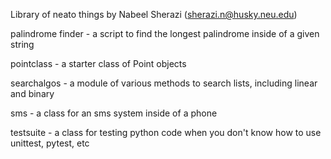 Library of neato things by Nabeel Sherazi (sherazi.n@husky.neu.edu)

palindrome finder - a script to find the longest palindrome inside of a given string

pointclass - a starter class of Point objects

searchalgos - a module of various methods to search lists, including linear and binary

sms - a class for an sms system inside of a phone

testsuite - a class for testing python code when you don't know how to use unittest, pytest, etc